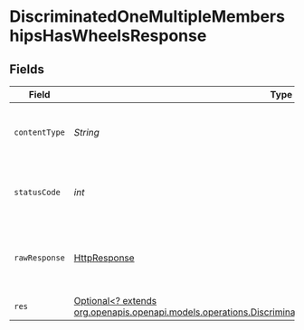 # DiscriminatedOneMultipleMembershipsHasWheelsResponse


## Fields

| Field                                                                                                                                                                                    | Type                                                                                                                                                                                     | Required                                                                                                                                                                                 | Description                                                                                                                                                                              |
| ---------------------------------------------------------------------------------------------------------------------------------------------------------------------------------------- | ---------------------------------------------------------------------------------------------------------------------------------------------------------------------------------------- | ---------------------------------------------------------------------------------------------------------------------------------------------------------------------------------------- | ---------------------------------------------------------------------------------------------------------------------------------------------------------------------------------------- |
| `contentType`                                                                                                                                                                            | *String*                                                                                                                                                                                 | :heavy_check_mark:                                                                                                                                                                       | HTTP response content type for this operation                                                                                                                                            |
| `statusCode`                                                                                                                                                                             | *int*                                                                                                                                                                                    | :heavy_check_mark:                                                                                                                                                                       | HTTP response status code for this operation                                                                                                                                             |
| `rawResponse`                                                                                                                                                                            | [HttpResponse<InputStream>](https://docs.oracle.com/en/java/javase/11/docs/api/java.net.http/java/net/http/HttpResponse.html)                                                            | :heavy_check_mark:                                                                                                                                                                       | Raw HTTP response; suitable for custom response parsing                                                                                                                                  |
| `res`                                                                                                                                                                                    | [Optional<? extends org.openapis.openapi.models.operations.DiscriminatedOneMultipleMembershipsHasWheelsRes>](../../models/operations/DiscriminatedOneMultipleMembershipsHasWheelsRes.md) | :heavy_minus_sign:                                                                                                                                                                       | OK                                                                                                                                                                                       |